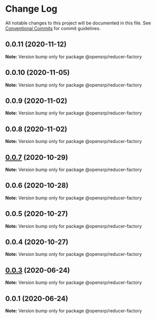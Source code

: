 # Change Log

All notable changes to this project will be documented in this file.
See [Conventional Commits](https://conventionalcommits.org) for commit guidelines.

## 0.0.11 (2020-11-12)

**Note:** Version bump only for package @opensrp/reducer-factory

## 0.0.10 (2020-11-05)

**Note:** Version bump only for package @opensrp/reducer-factory

## 0.0.9 (2020-11-02)

**Note:** Version bump only for package @opensrp/reducer-factory

## 0.0.8 (2020-11-02)

**Note:** Version bump only for package @opensrp/reducer-factory

## [0.0.7](https://github.com/OpenSRP/web/compare/@opensrp/reducer-factory@0.0.6...@opensrp/reducer-factory@0.0.7) (2020-10-29)

**Note:** Version bump only for package @opensrp/reducer-factory

## 0.0.6 (2020-10-28)

**Note:** Version bump only for package @opensrp/reducer-factory

## 0.0.5 (2020-10-27)

**Note:** Version bump only for package @opensrp/reducer-factory

## 0.0.4 (2020-10-27)

**Note:** Version bump only for package @opensrp/reducer-factory

## [0.0.3](https://github.com/opensrp/opensrp-web/compare/@opensrp/reducer-factory@0.0.1...@opensrp/reducer-factory@0.0.3) (2020-06-24)

**Note:** Version bump only for package @opensrp/reducer-factory

## 0.0.1 (2020-06-24)

**Note:** Version bump only for package @opensrp/reducer-factory
